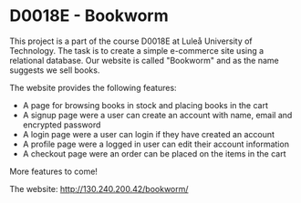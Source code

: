 # D0018E - Bookworm
This project is a part of the course D0018E at Luleå University of Technology. The task is to create a simple e-commerce site using a relational database. Our website is called "Bookworm" and as the name suggests we sell books.

The website provides the following features:
- A page for browsing books in stock and placing books in the cart
- A signup page were a user can create an account with name, email and encrypted password
- A login page were a user can login if they have created an account
- A profile page were a logged in user can edit their account information
- A checkout page were an order can be placed on the items in the cart

More features to come!

The website: http://130.240.200.42/bookworm/
